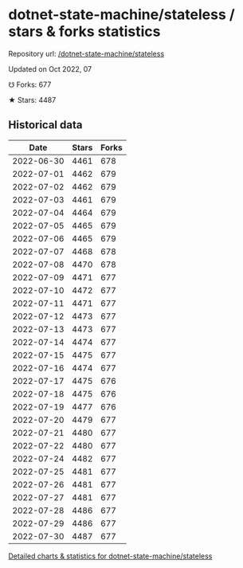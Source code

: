 # dotnet-state-machine/stateless / stars & forks statistics

Repository url: [/dotnet-state-machine/stateless](https://github.com/dotnet-state-machine/stateless)

Updated on Oct 2022, 07

☋ Forks: 677

★ Stars: 4487

## Historical data
| Date | Stars | Forks |
|------|-------|-------|
| 2022-06-30 | 4461 | 678 | 
| 2022-07-01 | 4462 | 679 | 
| 2022-07-02 | 4462 | 679 | 
| 2022-07-03 | 4461 | 679 | 
| 2022-07-04 | 4464 | 679 | 
| 2022-07-05 | 4465 | 679 | 
| 2022-07-06 | 4465 | 679 | 
| 2022-07-07 | 4468 | 678 | 
| 2022-07-08 | 4470 | 678 | 
| 2022-07-09 | 4471 | 677 | 
| 2022-07-10 | 4472 | 677 | 
| 2022-07-11 | 4471 | 677 | 
| 2022-07-12 | 4473 | 677 | 
| 2022-07-13 | 4473 | 677 | 
| 2022-07-14 | 4474 | 677 | 
| 2022-07-15 | 4475 | 677 | 
| 2022-07-16 | 4474 | 677 | 
| 2022-07-17 | 4475 | 676 | 
| 2022-07-18 | 4475 | 676 | 
| 2022-07-19 | 4477 | 676 | 
| 2022-07-20 | 4479 | 677 | 
| 2022-07-21 | 4480 | 677 | 
| 2022-07-22 | 4480 | 677 | 
| 2022-07-24 | 4482 | 677 | 
| 2022-07-25 | 4481 | 677 | 
| 2022-07-26 | 4481 | 677 | 
| 2022-07-27 | 4481 | 677 | 
| 2022-07-28 | 4486 | 677 | 
| 2022-07-29 | 4486 | 677 | 
| 2022-07-30 | 4487 | 677 | 


[Detailed charts & statistics for dotnet-state-machine/stateless](https://reviewgithub.com/rep/dotnet-state-machine/stateless)
